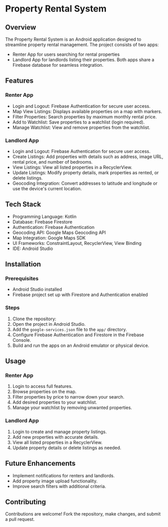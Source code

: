 # Property Rental System

## Overview
The Property Rental System is an Android application designed to streamline property rental management. 
The project consists of two apps: 
  - Renter App for users searching for rental properties 
  - Landlord App for landlords listing their properties. 
Both apps share a Firebase database for seamless integration.

## Features
### Renter App
- Login and Logout: Firebase Authentication for secure user access.
- Map View Listings: Displays available properties on a map with markers.
- Filter Properties: Search properties by maximum monthly rental price.
- Add to Watchlist: Save properties to a watchlist (login required).
- Manage Watchlist: View and remove properties from the watchlist.

### Landlord App
- Login and Logout: Firebase Authentication for secure user access.
- Create Listings: Add properties with details such as address, image URL, rental price, and number of bedrooms.
- View Listings: View all listed properties in a RecyclerView.
- Update Listings: Modify property details, mark properties as rented, or delete listings.
- Geocoding Integration: Convert addresses to latitude and longitude or use the device's current location.

## Tech Stack
- Programming Language: Kotlin
- Database: Firebase Firestore
- Authentication: Firebase Authentication
- Geocoding API: Google Maps Geocoding API
- Map Integration: Google Maps SDK
- UI Frameworks: ConstraintLayout, RecyclerView, View Binding
- IDE: Android Studio

## Installation
### Prerequisites
- Android Studio installed
- Firebase project set up with Firestore and Authentication enabled

### Steps
1. Clone the repository:
2. Open the project in Android Studio.
3. Add the `google-services.json` file to the `app/` directory.
4. Configure Firebase Authentication and Firestore in the Firebase Console.
5. Build and run the apps on an Android emulator or physical device.

## Usage
### Renter App
1. Login to access full features.
2. Browse properties on the map.
3. Filter properties by price to narrow down your search.
4. Add desired properties to your watchlist.
5. Manage your watchlist by removing unwanted properties.

### Landlord App
1. Login to create and manage property listings.
2. Add new properties with accurate details.
3. View all listed properties in a RecyclerView.
4. Update property details or delete listings as needed.

## Future Enhancements
- Implement notifications for renters and landlords.
- Add property image upload functionality.
- Improve search filters with additional criteria.

## Contributing
Contributions are welcome! Fork the repository, make changes, and submit a pull request.
